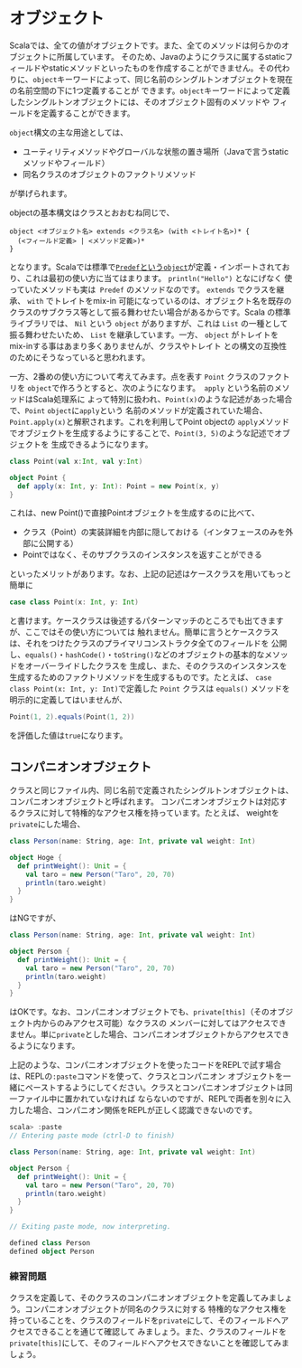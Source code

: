 # オブジェクト

Scalaでは、全ての値がオブジェクトです。また、全てのメソッドは何らかのオブジェクトに所属しています。
そのため、Javaのようにクラスに属するstaticフィールドやstaticメソッドといったものを作成することができません。その代わりに、`object`キーワードによって、同じ名前のシングルトンオブジェクトを現在の名前空間の下に1つ定義することが
できます。`object`キーワードによって定義したシングルトンオブジェクトには、そのオブジェクト固有のメソッドや
フィールドを定義することができます。

`object`構文の主な用途としては、

* ユーティリティメソッドやグローバルな状態の置き場所（Javaで言うstaticメソッドやフィールド）
* 同名クラスのオブジェクトのファクトリメソッド

が挙げられます。

objectの基本構文はクラスとおおむね同じで、

```
object <オブジェクト名> extends <クラス名> (with <トレイト名>)* {
  (<フィールド定義> | <メソッド定義>)*
}
```

となります。Scalaでは標準で[`Predef`という`object`](https://github.com/scala/scala/blob/v2.13.16/src/library/scala/Predef.scala)が定義・インポートされており、これは最初の使い方に当てはまります。 `println("Hello")` となにげなく
使っていたメソッドも実は` Predef` のメソッドなのです。 `extends` でクラスを継承、 `with` でトレイトをmix-in
可能になっているのは、オブジェクト名を既存のクラスのサブクラス等として振る舞わせたい場合があるからです。Scala
の標準ライブラリでは、 `Nil` という `object` がありますが、これは `List` の一種として振る舞わせたいため、
`List` を継承しています。一方、 `object` がトレイトをmix-inする事はあまり多くありませんが、クラスやトレイト
との構文の互換性のためにそうなっていると思われます。

一方、2番めの使い方について考えてみます。点を表す `Point` クラスのファクトリを
`object`で作ろうとすると、次のようになります。` apply` という名前のメソッドはScala処理系に
よって特別に扱われ、`Point(x)`のような記述があった場合で、`Point` `object`に`apply`という
名前のメソッドが定義されていた場合、`Point.apply(x)`と解釈されます。これを利用してPoint objectの
`apply`メソッドでオブジェクトを生成するようにすることで、`Point(3, 5)`のような記述でオブジェクトを
生成できるようになります。

```scala mdoc:nest
class Point(val x:Int, val y:Int)

object Point {
  def apply(x: Int, y: Int): Point = new Point(x, y)
}
```

これは、new Point()で直接Pointオブジェクトを生成するのに比べて、

* クラス（Point）の実装詳細を内部に隠しておける（インタフェースのみを外部に公開する）
* Pointではなく、そのサブクラスのインスタンスを返すことができる

といったメリットがあります。なお、上記の記述はケースクラスを用いてもっと簡単に

```scala mdoc:nest
case class Point(x: Int, y: Int)
```

と書けます。ケースクラスは後述するパターンマッチのところでも出てきますが、ここではその使い方については
触れません。簡単に言うとケースクラスは、それをつけたクラスのプライマリコンストラクタ全てのフィールドを
公開し、`equals()`・`hashCode()`・`toString()`などのオブジェクトの基本的なメソッドをオーバーライドしたクラスを
生成し、また、そのクラスのインスタンスを生成するためのファクトリメソッドを生成するものです。たとえば、
`case class Point(x: Int, y: Int)`で定義した `Point` クラスは `equals()` メソッドを明示的に定義してはいませんが、

```scala
Point(1, 2).equals(Point(1, 2))
```
を評価した値は`true`になります。

## コンパニオンオブジェクト

クラスと同じファイル内、同じ名前で定義されたシングルトンオブジェクトは、コンパニオンオブジェクトと呼ばれます。
コンパニオンオブジェクトは対応するクラスに対して特権的なアクセス権を持っています。たとえば、
weightを`private`にした場合、

```scala
class Person(name: String, age: Int, private val weight: Int)

object Hoge {
  def printWeight(): Unit = {
    val taro = new Person("Taro", 20, 70)
    println(taro.weight)
  }
}
```

はNGですが、


```scala
class Person(name: String, age: Int, private val weight: Int)

object Person {
  def printWeight(): Unit = {
    val taro = new Person("Taro", 20, 70)
    println(taro.weight)
  }
}
```

はOKです。なお、コンパニオンオブジェクトでも、`private[this]`（そのオブジェクト内からのみアクセス可能）なクラスの
メンバーに対してはアクセスできません。単に`private`とした場合、コンパニオンオブジェクトからアクセスできるようになります。

上記のような、コンパニオンオブジェクトを使ったコードをREPLで試す場合は、REPLの`:paste`コマンドを使って、クラスとコンパニオン
オブジェクトを一緒にペーストするようにしてください。クラスとコンパニオンオブジェクトは同一ファイル中に置かれていなければ
ならないのですが、REPLで両者を別々に入力した場合、コンパニオン関係をREPLが正しく認識できないのです。

```scala
scala> :paste
// Entering paste mode (ctrl-D to finish)

class Person(name: String, age: Int, private val weight: Int)

object Person {
  def printWeight(): Unit = {
    val taro = new Person("Taro", 20, 70)
    println(taro.weight)
  }
}

// Exiting paste mode, now interpreting.

defined class Person
defined object Person
```

### 練習問題

クラスを定義して、そのクラスのコンパニオンオブジェクトを定義してみましょう。コンパニオンオブジェクトが同名のクラスに対する
特権的なアクセス権を持っていることを、クラスのフィールドを`private`にして、そのフィールドへアクセスできることを通じて確認して
みましょう。また、クラスのフィールドを`private[this]`にして、そのフィールドへアクセスできないことを確認してみましょう。
